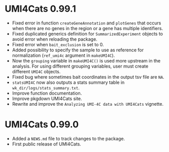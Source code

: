 # UMI4Cats 0.99.1
* Fixed error in function `createGeneAnnotation` and `plotGenes` that occurs when there are no genes in the region or a gene has multiple identifiers.
* Fixed duplicated generics definition for `SummarizedExperiment` objects to avoid error when reloading the package.
* Fixed error when `bait_exclusion` is set to 0.
* Added possibility to specify the sample to use as reference for normalization (`ref_umi4c` argument in `makeUMI4C`).
* Now the `grouping` variable in `makeUMI4C()` is used more upstream in the analysis. For using different grouping variables, user must create different `UMI4C` objects.
* Fixed bug where sometimes bait coordinates in the output tsv file are `NA`.
* `statsUMI4C` now also outputs a stats summary table in `wk_dir/logs/stats_summary.txt`.
* Improve function documentation.
* Improve pkgdown UMI4Cats site.
* Rewrite and improve the `Analyzing UMI-4C data with UMI4Cats` vignette.

# UMI4Cats 0.99.0

* Added a `NEWS.md` file to track changes to the package.
* First public release of UMI4Cats.
